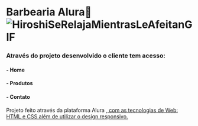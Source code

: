 # Barbearia Alura💈![HiroshiSeRelajaMientrasLeAfeitanGIF](https://user-images.githubusercontent.com/95951195/161469689-187847ca-1197-4411-874b-ddd4a2e50229.gif)

### Através do projeto desenvolvido o cliente tem acesso:  
  #### - Home
  #### - Produtos
  #### - Contato


Projeto feito através da plataforma Alura <a href="https://www.alura.com.br/">, com as tecnologias de Web: HTML e CSS além de utilizar o design responsivo.
